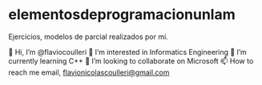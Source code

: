 # elementosdeprogramacionunlam
Ejercicios, modelos de parcial realizados por mí.

👋 Hi, I’m @flaviocoulleri
👀 I’m interested in Informatics Engineering
🌱 I’m currently learning C++
💞️ I’m looking to collaborate on Microsoft
📫 How to reach me email, flavionicolascoulleri@gmail.com
